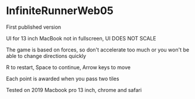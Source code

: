 # InfiniteRunnerWeb05
First published version

UI for 13 inch MacBook not in fullscreen, UI DOES NOT SCALE

The game is based on forces, so don't accelerate too much or you won't be able to change directions quickly

R to restart, Space to continue, Arrow keys to move

Each point is awarded when you pass two tiles

Tested on 2019 Macbook pro 13 inch, chrome and safari
